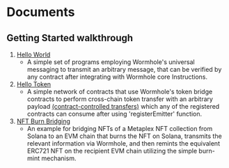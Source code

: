 # Documents

## Getting Started walkthrough

1. [Hello World](01_hello_world.md)
   - A simple set of programs employing Wormhole's universal messaging to transmit an arbitrary message, that can be verified by any contract after integrating with Wormhole core Instructions. 
2. [Hello Token](02_hello_token.md)
   - A simple network of contracts that use Wormhole's token bridge contracts to perform cross-chain token transfer with an arbitrary payload [(contract-controlled transfers)](https://book.wormhole.com/technical/evm/tokenLayer.html?highlight=contract-controlled#contract-controlled-transfer) which any of the registered contracts can consume after using 'registerEmitter' function.
3. [NFT Burn Bridging](03_nft_burn_bridging.md)
   - An example for bridging NFTs of a Metaplex NFT collection from Solana to an EVM chain that burns the NFT on Solana, transmits the relevant information via Wormhole, and then remints the equivalent ERC721 NFT on the recipient EVM chain utilizing the simple burn-mint mechanism. 
